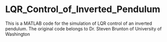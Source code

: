 # LQR_Control_of_Inverted_Pendulum

This is a MATLAB code for the simulation of LQR control of an inverted pendulum. The original code belongs to Dr. Steven Brunton of University of Washington
